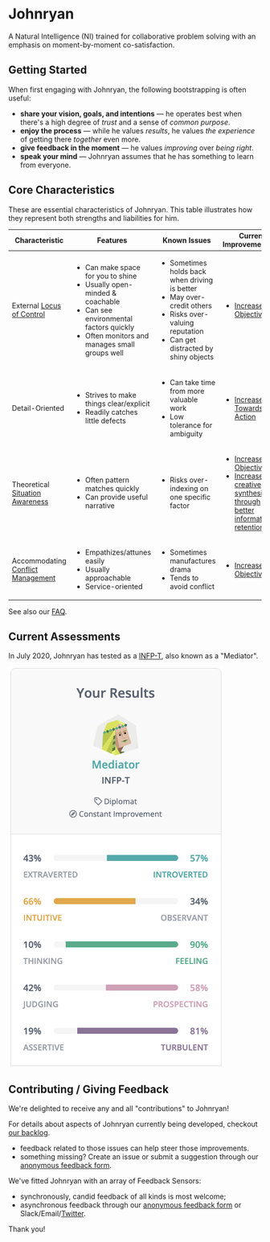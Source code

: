 # Johnryan

A Natural Intelligence (NI) trained for collaborative problem solving with an emphasis on moment-by-moment co-satisfaction.

## Getting Started

When first engaging with Johnryan, the following bootstrapping is often useful:

- **share your vision, goals, and intentions** — he operates best when there's a high degree of *trust* and a sense of *common purpose*.
- **enjoy the process** — while he values *results*, he values *the experience* of getting there *together* even more.
- **give feedback in the moment** — he values *improving* over *being right*.
- **speak your mind** — Johnryan assumes that he has something to learn from everyone.

## Core Characteristics

These are essential characteristics of Johnryan. This table illustrates how they represent both strengths and liabilities for him.

| Characteristic | Features | Known Issues | Current Improvements(s) |
| --- | --- | --- | --- |
| External [Locus of Control](https://en.wikipedia.org/wiki/Locus_of_control) | <ul><li>Can make space for you to shine</li><li>Usually open-minded & coachable</li><li>Can see environmental factors quickly</li><li>Often monitors and manages small groups well</li></ul> | <ul><li>Sometimes holds back when driving is better</li><li>May over-credit others</li><li>Risks over-valuing reputation</li><li>Can get distracted by shiny objects</li></ul> | <ul><li>[Increase Objectivity](https://github.com/jtigger/johnryan/projects/3)</li></ul> |
| Detail-Oriented | <ul><li>Strives to make things clear/explicit</li><li>Readily catches little defects</li></ul> | <ul><li>Can take time from more valuable work</li><li>Low tolerance for ambiguity</li></ul> | <ul><li>[Increase Bias Towards Action](https://github.com/jtigger/johnryan/projects/2)</li></ul> |
| Theoretical [Situation Awareness](https://en.wikipedia.org/wiki/Situation_awareness) | <ul><li>Often pattern matches quickly</li><li>Can provide useful narrative</li></ul> | <ul><li>Risks over-indexing on one specific factor</li></ul> | <ul><li>[Increase Objectivity](https://github.com/jtigger/johnryan/projects/3)</li><li>[Increase creative synthesis through better information retention](https://github.com/jtigger/johnryan/projects/1)</li></ul> |
| Accommodating [Conflict Management](https://open.lib.umn.edu/communication/chapter/6-2-conflict-and-interpersonal-communication/) | <ul><li>Empathizes/attunes easily</li><li>Usually approachable</li><li>Service-oriented</li></ul> | <ul><li>Sometimes manufactures drama</li><li>Tends to avoid conflict</li></ul> | <ul><li>[Increase Objectivity](https://github.com/jtigger/johnryan/projects/3)</li></ul> |

See also our [FAQ](FAQ.md).

## Current Assessments

In July 2020, Johnryan has tested as a [INFP-T](https://www.16personalities.com/infp-personality), also known as a "Mediator".

![16 Personalities results: INFP-T](16-personalities-results.png)

## Contributing / Giving Feedback

We're delighted to receive any and all "contributions" to Johnryan!

For details about aspects of Johnryan currently being developed, checkout [our backlog](https://github.com/jtigger/johnryan/issues).
- feedback related to those issues can help steer those improvements.
- something missing? Create an issue or submit a suggestion through our [anonymous feedback form](https://forms.gle/N6efS8gTPT7gnC459).

We've fitted Johnryan with an array of Feedback Sensors:

- synchronously, candid feedback of all kinds is most welcome;
- asynchronous feedback through our [anonymous feedback form](https://forms.gle/N6efS8gTPT7gnC459) or Slack/Email/[Twitter](https://twitter.com/jtigger).

Thank you!
